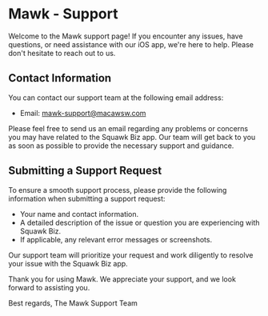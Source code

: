 # Mawk - Support

Welcome to the Mawk support page! If you encounter any issues, have questions, or need assistance with our iOS app, we're here to help. Please don't hesitate to reach out to us.

## Contact Information

You can contact our support team at the following email address:

- Email: mawk-support@macawsw.com

Please feel free to send us an email regarding any problems or concerns you may have related to the Squawk Biz app. Our team will get back to you as soon as possible to provide the necessary support and guidance.

## Submitting a Support Request

To ensure a smooth support process, please provide the following information when submitting a support request:

- Your name and contact information.
- A detailed description of the issue or question you are experiencing with Squawk Biz.
- If applicable, any relevant error messages or screenshots.

Our support team will prioritize your request and work diligently to resolve your issue with the Squawk Biz app.

Thank you for using Mawk. We appreciate your support, and we look forward to assisting you.

Best regards,
The Mawk Support Team
